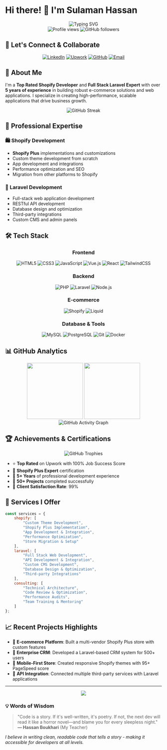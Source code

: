 # Hi there! 👋 I'm Sulaman Hassan

<div align="center">
  <img src="https://readme-typing-svg.herokuapp.com?font=Fira+Code&size=32&duration=2800&pause=2000&color=A855F7&center=true&vCenter=true&width=940&lines=⭐+Top+Rated+Shopify+Developer;Shopify+Plus+Expert;Full+Stack+Laravel+Developer;5%2B+Years+Experience" alt="Typing SVG" />
</div>

<div align="center">
  <img src="https://komarev.com/ghpvc/?username=salmanmani167&label=Profile%20views&color=0e75b6&style=flat" alt="Profile views" />
  <img src="https://img.shields.io/github/followers/salmanmani167?label=Followers&style=social" alt="GitHub followers" />
</div>

## 🤝 Let's Connect & Collaborate

<div align="center">

[![LinkedIn](https://img.shields.io/badge/LinkedIn-0077B5?style=for-the-badge&logo=linkedin&logoColor=white)](https://www.linkedin.com/in/sulaman-hassan/)
[![Upwork](https://img.shields.io/badge/Upwork-6FDA44?style=for-the-badge&logo=upwork&logoColor=white)](https://www.upwork.com/freelancers/~01c8f900413d49b5dc)
[![GitHub](https://img.shields.io/badge/GitHub-100000?style=for-the-badge&logo=github&logoColor=white)](https://github.com/salmanmani167/)
[![Email](https://img.shields.io/badge/Email-D14836?style=for-the-badge&logo=gmail&logoColor=white)](mailto:salmanmani167@gmail.com)

</div>

## 🚀 About Me

I'm a **Top Rated Shopify Developer** and **Full Stack Laravel Expert** with over **5 years of experience** in building robust e-commerce solutions and web applications. I specialize in creating high-performance, scalable applications that drive business growth.

<div align="center">
  <img src="https://github-readme-streak-stats.herokuapp.com/?user=salmanmani167&theme=radical&hide_border=true" alt="GitHub Streak" />
</div>

## 💼 Professional Expertise

### 🛍️ **Shopify Development**
- **Shopify Plus** implementations and customizations
- Custom theme development from scratch
- App development and integrations
- Performance optimization and SEO
- Migration from other platforms to Shopify

### 🔧 **Laravel Development**
- Full-stack web application development
- RESTful API development
- Database design and optimization
- Third-party integrations
- Custom CMS and admin panels

## 🛠️ Tech Stack

<div align="center">

### **Frontend**
![HTML5](https://img.shields.io/badge/HTML5-E34F26?style=for-the-badge&logo=html5&logoColor=white)
![CSS3](https://img.shields.io/badge/CSS3-1572B6?style=for-the-badge&logo=css3&logoColor=white)
![JavaScript](https://img.shields.io/badge/JavaScript-F7DF1E?style=for-the-badge&logo=javascript&logoColor=black)
![Vue.js](https://img.shields.io/badge/Vue.js-35495E?style=for-the-badge&logo=vue.js&logoColor=4FC08D)
![React](https://img.shields.io/badge/React-20232A?style=for-the-badge&logo=react&logoColor=61DAFB)
![TailwindCSS](https://img.shields.io/badge/Tailwind_CSS-38B2AC?style=for-the-badge&logo=tailwind-css&logoColor=white)

### **Backend**
![PHP](https://img.shields.io/badge/PHP-777BB4?style=for-the-badge&logo=php&logoColor=white)
![Laravel](https://img.shields.io/badge/Laravel-FF2D20?style=for-the-badge&logo=laravel&logoColor=white)
![Node.js](https://img.shields.io/badge/Node.js-43853D?style=for-the-badge&logo=node.js&logoColor=white)

### **E-commerce**
![Shopify](https://img.shields.io/badge/Shopify-7AB55C?style=for-the-badge&logo=shopify&logoColor=white)
![Liquid](https://img.shields.io/badge/Liquid-7AB55C?style=for-the-badge&logo=shopify&logoColor=white)

### **Database & Tools**
![MySQL](https://img.shields.io/badge/MySQL-00000F?style=for-the-badge&logo=mysql&logoColor=white)
![PostgreSQL](https://img.shields.io/badge/PostgreSQL-316192?style=for-the-badge&logo=postgresql&logoColor=white)
![Git](https://img.shields.io/badge/Git-F05032?style=for-the-badge&logo=git&logoColor=white)
![Docker](https://img.shields.io/badge/Docker-2496ED?style=for-the-badge&logo=docker&logoColor=white)

</div>

## 📊 GitHub Analytics

<div align="center">
  <img height="180em" src="https://github-readme-stats-sigma-five.vercel.app/api?username=salmanmani167&show_icons=true&theme=radical&include_all_commits=true&count_private=true&cache_seconds=86400"/>
  <img height="180em" src="https://github-readme-stats-sigma-five.vercel.app/api/top-langs/?username=salmanmani167&layout=compact&langs_count=8&theme=radical&cache_seconds=86400"/>
</div>

<div align="center">
  <img src="https://github-readme-activity-graph.vercel.app/graph?username=salmanmani167&theme=react-dark&hide_border=true&custom_title=Contribution%20Activity" alt="GitHub Activity Graph" />
</div>

## 🏆 Achievements & Certifications

<div align="center">
  <img src="https://github-profile-trophy.vercel.app/?username=salmanmani167&theme=radical&no-frame=true&no-bg=true&margin-w=4&row=2&column=4" alt="GitHub Trophies" />
</div>

- ⭐ **Top Rated** on Upwork with 100% Job Success Score
- 🥇 **Shopify Plus Expert** certification
- 🚀 **5+ Years** of professional development experience
- 💼 **50+ Projects** completed successfully
- 🌟 **Client Satisfaction Rate**: 99%

## 🎯 Services I Offer

```javascript
const services = {
    shopify: [
        "Custom Theme Development",
        "Shopify Plus Implementation",
        "App Development & Integration",
        "Performance Optimization",
        "Store Migration & Setup"
    ],
    laravel: [
        "Full Stack Web Development",
        "API Development & Integration",
        "Custom CMS Development",
        "Database Design & Optimization",
        "Third-party Integrations"
    ],
    consulting: [
        "Technical Architecture",
        "Code Review & Optimization",
        "Performance Audits",
        "Team Training & Mentoring"
    ]
};
```

## 📈 Recent Projects Highlights

- 🛒 **E-commerce Platform**: Built a multi-vendor Shopify Plus store with custom features
- 🏢 **Enterprise CRM**: Developed a Laravel-based CRM system for 500+ users
- 📱 **Mobile-First Store**: Created responsive Shopify themes with 95+ PageSpeed score
- 🔗 **API Integration**: Connected multiple third-party services with Laravel applications


---

<div align="center">
  <img src="https://capsule-render.vercel.app/api?type=waving&color=gradient&height=100&section=footer&text=Thanks%20for%20visiting!&fontSize=16&fontAlignY=65&desc=Let's%20build%20something%20amazing%20together&descAlignY=51&descAlign=center" />
</div>

### 💡 Words of Wisdom
> "Code is a story. If it's well-written, it's poetry. If not, the next dev will read it like a horror novel—and blame you for every sleepless night."  
> **— Hassan Boukhari** (My Teacher)

*I believe in writing clean, readable code that tells a story - making it accessible for developers at all levels.*
